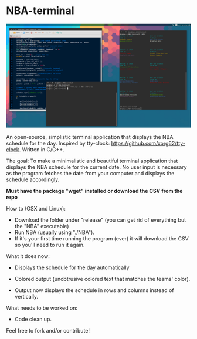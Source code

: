 # NBA-terminal

![alt text](https://raw.githubusercontent.com/dm117/NBA-terminal/master/screenshot.png)

An open-source, simplistic terminal application that displays the NBA schedule for the day. Inspired by tty-clock: https://github.com/xorg62/tty-clock. Written in C/C++.

The goal: To make a minimalistic and beautiful terminal application that displays the NBA schedule for the current date. No user input is necessary as the program fetches the date from your computer and displays the schedule accordingly.

**Must have the package "wget" installed or download the CSV from the repo**

How to (OSX and Linux):

- Download the folder under "release" (you can get rid of everything but the "NBA" executable)
- Run NBA (usually using "./NBA").
- If it's your first time running the program (ever) it will download the CSV so you'll need to run it again.

What it does now:

- Displays the schedule for the day automatically

- Colored output (unobtrusive colored text that matches the teams' color).

- Output now displays the schedule in rows and columns instead of vertically.

What needs to be worked on: 

- Code clean up.

Feel free to fork and/or contribute!

